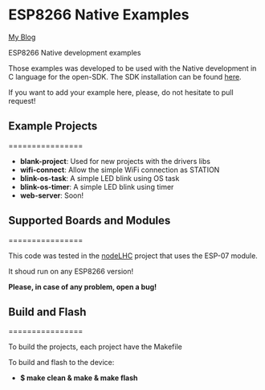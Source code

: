 # ESP8266 Native Examples

[My Blog](http://pedrominatel.com.br)

ESP8266 Native development examples

Those examples was developed to be used with the Native development in C language for the open-SDK.
The SDK installation can be found [here](https://github.com/pfalcon/esp-open-sdk).

If you want to add your example here, please, do not hesitate to pull request!

## Example Projects
================

* **blank-project**: Used for new projects with the drivers libs
* **wifi-connect**: Allow the simple WiFi connection as STATION
* **blink-os-task**: A simple LED blink using OS task
* **blink-os-timer**: A simple LED blink using timer
* **web-server**: Soon!
 
## Supported Boards and Modules
================

This code was tested in the [nodeLHC](https://hackaday.io/project/7763-nodelhc-esp8266-development-board) project that uses the ESP-07 module.

It shoud run on any ESP8266 version!

**Please, in case of any problem, open a bug!**

## Build and Flash
================

To build the projects, each project have the Makefile

To build and flash to the device:

* **$ make clean & make & make flash**

